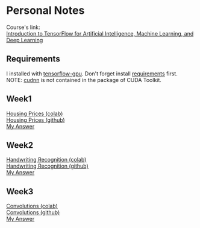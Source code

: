 # Personal Notes

Course's link:  
[Introduction to TensorFlow for Artificial Intelligence, Machine Learning, and Deep Learning](https://www.coursera.org/learn/introduction-tensorflow/home/)

## Requirements

I installed with [tensorflow-gpu](https://www.tensorflow.org/install/gpu). Don't forget install [requirements](https://www.tensorflow.org/install/gpu#software_requirements) first.  
NOTE: [cudnn](https://developer.nvidia.com/rdp/cudnn-download) is not contained in the package of CUDA Toolkit.
  

## Week1

[Housing Prices (colab)](https://colab.research.google.com/github/lmoroney/dlaicourse/blob/master/Exercises/Exercise%201%20-%20House%20Prices/Exercise_1_House_Prices_Question.ipynb)  
[Housing Prices (github)](https://github.com/lmoroney/dlaicourse/blob/master/Exercises/Exercise%201%20-%20House%20Prices/Exercise_1_House_Prices_Question.ipynb)    
[My Answer](./week1.py)  

## Week2

[Handwriting Recognition (colab)](https://colab.research.google.com/github/lmoroney/dlaicourse/blob/master/Exercises/Exercise%202%20-%20Handwriting%20Recognition/Exercise2-Question.ipynb)    
[Handwriting Recognition (github)](https://github.com/lmoroney/dlaicourse/blob/master/Exercises/Exercise%202%20-%20Handwriting%20Recognition/Exercise2-Question.ipynb)    
[My Answer](./week2.py)  

## Week3
[Convolutions (colab)](https://colab.research.google.com/github/lmoroney/dlaicourse/blob/master/Exercises/Exercise%203%20-%20Convolutions/Exercise%203%20-%20Question.ipynb)  
[Convolutions (github)](https://github.com/lmoroney/dlaicourse/blob/master/Exercises/Exercise%203%20-%20Convolutions/Exercise%203%20-%20Question.ipynb)  
[My Answer](./week3.py) 
